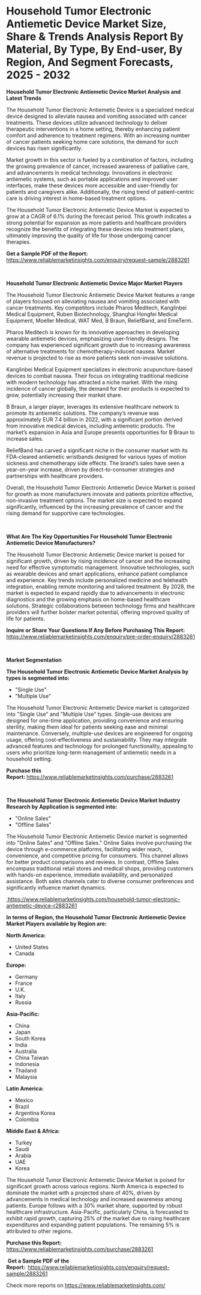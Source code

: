 <p><h1>Household Tumor Electronic Antiemetic Device Market Size, Share & Trends Analysis Report By Material, By Type, By End-user, By Region, And Segment Forecasts, 2025 - 2032</h1></p><p><strong>Household Tumor Electronic Antiemetic Device Market Analysis and Latest Trends</strong></p>
<p><p>The Household Tumor Electronic Antiemetic Device is a specialized medical device designed to alleviate nausea and vomiting associated with cancer treatments. These devices utilize advanced technology to deliver therapeutic interventions in a home setting, thereby enhancing patient comfort and adherence to treatment regimens. With an increasing number of cancer patients seeking home care solutions, the demand for such devices has risen significantly.</p><p>Market growth in this sector is fueled by a combination of factors, including the growing prevalence of cancer, increased awareness of palliative care, and advancements in medical technology. Innovations in electronic antiemetic systems, such as portable applications and improved user interfaces, make these devices more accessible and user-friendly for patients and caregivers alike. Additionally, the rising trend of patient-centric care is driving interest in home-based treatment options.</p><p>The Household Tumor Electronic Antiemetic Device Market is expected to grow at a CAGR of 6.1% during the forecast period. This growth indicates a strong potential for expansion as more patients and healthcare providers recognize the benefits of integrating these devices into treatment plans, ultimately improving the quality of life for those undergoing cancer therapies.</p></p>
<p><strong>Get a Sample PDF of the Report:&nbsp;</strong> <a href="https://www.reliablemarketinsights.com/enquiry/request-sample/2883261?utm_campaign=3064&utm_medium=2&utm_source=Github&utm_content=ia&utm_term=13032025&utm_id=household-tumor-electronic-antiemetic-device">https://www.reliablemarketinsights.com/enquiry/request-sample/2883261</a></p>
<p>&nbsp;</p>
<p><strong>Household Tumor Electronic Antiemetic Device Major Market Players</strong></p>
<p><p>The Household Tumor Electronic Antiemetic Device Market features a range of players focused on alleviating nausea and vomiting associated with cancer treatments. Key competitors include Pharos Meditech, Kanglinbei Medical Equipment, Ruben Biotechnology, Shanghai Hongfei Medical Equipment, Moeller Medical, WAT Med, B Braun, ReliefBand, and EmeTerm. </p><p>Pharos Meditech is known for its innovative approaches in developing wearable antiemetic devices, emphasizing user-friendly designs. The company has experienced significant growth due to increasing awareness of alternative treatments for chemotherapy-induced nausea. Market revenue is projected to rise as more patients seek non-invasive solutions.</p><p>Kanglinbei Medical Equipment specializes in electronic acupuncture-based devices to combat nausea. Their focus on integrating traditional medicine with modern technology has attracted a niche market. With the rising incidence of cancer globally, the demand for their products is expected to grow, potentially increasing their market share.</p><p>B Braun, a larger player, leverages its extensive healthcare network to promote its antiemetic solutions. The company’s revenue was approximately EUR 7.4 billion in 2022, with a significant portion derived from innovative medical devices, including antiemetic products. The market’s expansion in Asia and Europe presents opportunities for B Braun to increase sales.</p><p>ReliefBand has carved a significant niche in the consumer market with its FDA-cleared antiemetic wristbands designed for various types of motion sickness and chemotherapy side effects. The brand’s sales have seen a year-on-year increase, driven by direct-to-consumer strategies and partnerships with healthcare providers.</p><p>Overall, the Household Tumor Electronic Antiemetic Device Market is poised for growth as more manufacturers innovate and patients prioritize effective, non-invasive treatment options. The market size is expected to expand significantly, influenced by the increasing prevalence of cancer and the rising demand for supportive care technologies.</p></p>
<p>&nbsp;</p>
<p><strong>What Are The Key Opportunities For Household Tumor Electronic Antiemetic Device Manufacturers?</strong></p>
<p><p>The Household Tumor Electronic Antiemetic Device market is poised for significant growth, driven by rising incidence of cancer and the increasing need for effective symptomatic management. Innovative technologies, such as wearable devices and smart applications, enhance patient compliance and experience. Key trends include personalized medicine and telehealth integration, enabling remote monitoring and tailored treatment. By 2028, the market is expected to expand rapidly due to advancements in electronic diagnostics and the growing emphasis on home-based healthcare solutions. Strategic collaborations between technology firms and healthcare providers will further bolster market potential, offering improved quality of life for patients.</p></p>
<p><strong>Inquire or Share Your Questions If Any Before Purchasing This Report:</strong> <a href="https://www.reliablemarketinsights.com/enquiry/pre-order-enquiry/2883261?utm_campaign=3064&utm_medium=2&utm_source=Github&utm_content=ia&utm_term=13032025&utm_id=household-tumor-electronic-antiemetic-device">https://www.reliablemarketinsights.com/enquiry/pre-order-enquiry/2883261</a></p>
<p>&nbsp;</p>
<p><strong>Market Segmentation</strong></p>
<p><strong>The Household Tumor Electronic Antiemetic Device Market Analysis by types is segmented into:</strong></p>
<p><ul><li>"Single Use"</li><li>"Multiple Use"</li></ul></p>
<p><p>The Household Tumor Electronic Antiemetic Device market is categorized into "Single Use" and "Multiple Use" types. Single-use devices are designed for one-time application, providing convenience and ensuring sterility, making them ideal for patients seeking ease and minimal maintenance. Conversely, multiple-use devices are engineered for ongoing usage, offering cost-effectiveness and sustainability. They may integrate advanced features and technology for prolonged functionality, appealing to users who prioritize long-term management of antiemetic needs in a household setting.</p></p>
<p><strong>Purchase this Report:&nbsp;</strong><a href="https://www.reliablemarketinsights.com/purchase/2883261?utm_campaign=3064&utm_medium=2&utm_source=Github&utm_content=ia&utm_term=13032025&utm_id=household-tumor-electronic-antiemetic-device">https://www.reliablemarketinsights.com/purchase/2883261</a></p>
<p>&nbsp;</p>
<p><strong>The Household Tumor Electronic Antiemetic Device Market Industry Research by Application is segmented into:</strong></p>
<p><ul><li>"Online Sales"</li><li>"Offline Sales"</li></ul></p>
<p><p>The Household Tumor Electronic Antiemetic Device market is segmented into "Online Sales" and "Offline Sales." Online Sales involve purchasing the device through e-commerce platforms, facilitating wider reach, convenience, and competitive pricing for consumers. This channel allows for better product comparisons and reviews. In contrast, Offline Sales encompass traditional retail stores and medical shops, providing customers with hands-on experience, immediate availability, and personalized assistance. Both sales channels cater to diverse consumer preferences and significantly influence market dynamics.</p></p>
<p><a href="https://www.reliablemarketinsights.com/household-tumor-electronic-antiemetic-device-r2883261?utm_campaign=3064&utm_medium=2&utm_source=Github&utm_content=ia&utm_term=13032025&utm_id=household-tumor-electronic-antiemetic-device">&nbsp;https://www.reliablemarketinsights.com/household-tumor-electronic-antiemetic-device-r2883261</a></p>
<p><strong>In terms of Region, the Household Tumor Electronic Antiemetic Device Market Players available by Region are:</strong></p>
<p>
    <p> <strong> North America: </strong>
        <ul>
            <li>United States</li>
            <li>Canada</li>
        </ul>
        </p> 
    <p> <strong> Europe: </strong>
        <ul>
            <li>Germany</li>
            <li>France</li>
            <li>U.K.</li>
            <li>Italy</li>
            <li>Russia</li>
        </ul>
        </p> 
    <p> <strong> Asia-Pacific: </strong>
        <ul>
            <li>China</li>
            <li>Japan</li>
            <li>South Korea</li>
            <li>India</li>
            <li>Australia</li>
            <li>China Taiwan</li>
            <li>Indonesia</li>
            <li>Thailand</li>
            <li>Malaysia</li>
        </ul>
        </p> 
    <p> <strong> Latin America: </strong>
        <ul>
            <li>Mexico</li>
            <li>Brazil</li>
            <li>Argentina Korea</li>
            <li>Colombia</li>
        </ul>
        </p> 
    <p> <strong> Middle East & Africa: </strong>
        <ul>
            <li>Turkey</li>
            <li>Saudi</li>
            <li>Arabia</li>
            <li>UAE</li>
            <li>Korea</li>
        </ul>
    </p>
    </p>
<p><p>The Household Tumor Electronic Antiemetic Device Market is poised for significant growth across various regions. North America is expected to dominate the market with a projected share of 40%, driven by advancements in medical technology and increased awareness among patients. Europe follows with a 30% market share, supported by robust healthcare infrastructure. Asia-Pacific, particularly China, is forecasted to exhibit rapid growth, capturing 25% of the market due to rising healthcare expenditures and expanding patient populations. The remaining 5% is attributed to other regions.</p></p>
<p><strong>Purchase this Report: </strong><a href="https://www.reliablemarketinsights.com/purchase/2883261?utm_campaign=3064&utm_medium=2&utm_source=Github&utm_content=ia&utm_term=13032025&utm_id=household-tumor-electronic-antiemetic-device">https://www.reliablemarketinsights.com/purchase/2883261</a></p>
<p>&nbsp;<strong>Get a Sample PDF of the Report:&nbsp;&nbsp;</strong><a href="https://www.reliablemarketinsights.com/enquiry/request-sample/2883261?utm_campaign=3064&utm_medium=2&utm_source=Github&utm_content=ia&utm_term=13032025&utm_id=household-tumor-electronic-antiemetic-device">https://www.reliablemarketinsights.com/enquiry/request-sample/2883261</a></p>
<p><strong></strong></p>
<p>Check more reports on <a href="https://www.reliablemarketinsights.com/?utm_campaign=3064&utm_medium=2&utm_source=Github&utm_content=ia&utm_term=13032025&utm_id=household-tumor-electronic-antiemetic-device">https://www.reliablemarketinsights.com/</a></p>